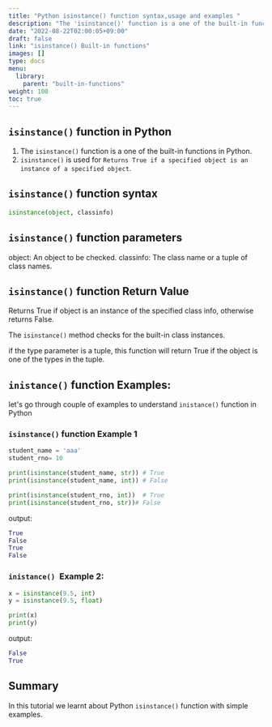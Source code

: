 ```yaml
---
title: "Python isinstance() function syntax,usage and examples "
description: "The 'isinstance()' function is a one of the built-in functions in Python"
date: "2022-08-22T02:00:05+09:00"
draft: false
link: "isinstance() Built-in functions"
images: []
type: docs
menu:
  library:
    parent: "built-in-functions"
weight: 100
toc: true
---
```


## `isinstance()` function in Python

1. The `isinstance()` function is a one of the built-in functions in Python.
2. `isinstance()` is used for `Returns True if a specified object is an instance of a specified object`.

##  `isinstance()` function syntax

```Python
isinstance(object, classinfo)
```
##  `isinstance()` function parameters

object: An object to be checked.
classinfo: The class name or a tuple of class names.


##  `isinstance()` function Return Value

Returns True if object is an instance of the specified class info, otherwise returns False.

The `isinstance()` method checks for the built-in class instances.

if the type parameter is a tuple, this function will return True if the object is one of the types in the tuple.

## `inistance()` function Examples:

let's go through couple of examples to understand `inistance()` function in Python

### `isinstance()` function Example 1

```Python
student_name = 'aaa'
student_rno= 10

print(isinstance(student_name, str)) # True
print(isinstance(student_name, int)) # False

print(isinstance(student_rno, int))  # True
print(isinstance(student_rno, str))# False
```
output:

```Python
True
False
True
False
```
### `inistance() `Example 2:

```Python
x = isinstance(9.5, int)
y = isinstance(9.5, float)

print(x)
print(y)
```
output:

```Python
False
True
```

## Summary

In this tutorial we learnt about Python `isinstance()` function with simple examples.